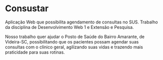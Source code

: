 # Consustar
Aplicação Web que possibilita agendamento de consultas no SUS. Trabalho da disciplina de Desenvolvimento Web 1 e Extensão e Pesquisa.

Nosso trabalho quer ajudar o Posto de Saúde do Bairro Amarante, de Videira-SC, possibilitando que os pacientes possam agendar suas consultas com o clínico geral, agilizando suas vidas e trazendo mais praticidade para suas rotinas.
